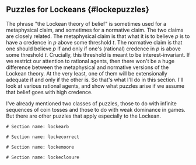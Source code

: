 ## Puzzles for Lockeans {#lockepuzzles}

The phrase "the Lockean theory of belief" is sometimes used for a metaphysical claim, and sometimes for a normative claim. The two claims are closely related. The metaphysical claim is that what it is to believe $p$ is to have a credence in $p$ above some threshold $t$. The normative claim is that one should believe $p$ if and only if one's (rational) credence in $p$ is above some threshold $t$. Crucially, this threshold is meant to be interest-invariant. If we restrict our attention to rational agents, then there won't be a huge difference between the metaphysical and normative versions of the Lockean theory. At the very least, one of them will be extensionally adequate if and only if the other is. So that's what I'll do in this section. I'll look at various rational agents, and show what puzzles arise if we assume that belief goes with high credence.

I've already mentioned two classes of puzzles, those to do with infinite sequences of coin tosses and those to do with weak dominance in games. But there are other puzzles that apply especially to the Lockean.

```{r child='04ss-arbitrary.md'}
# Section name: lockearb
```

```{r child='04ss-correct.md'}
# Section name: lockecorrect
```

```{r child='04ss-moore.md'}
# Section name: lockemoore
```

```{r child='04ss-closure.md'}
# Section name: lockeclosure
```
